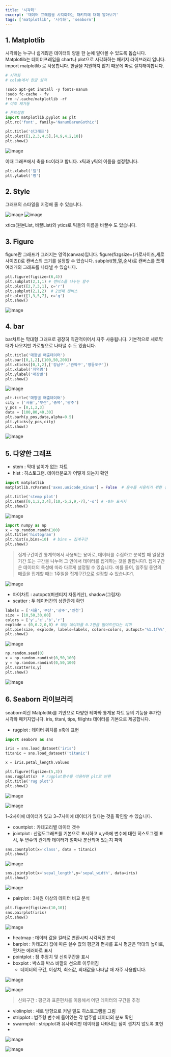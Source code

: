 ```yaml
---
title: '시각화'
excerpt: '데이터 프레임을 시각화하는 패키지에 대해 알아보기'
tags: ['matplotlib', '시각화', 'seaborn']
---
```


## 1. Matplotlib

시각화는 누구나 쉽게많은 데이터의 양을 한 눈에 알아볼 수 있도록 돕습니다.
Matplotlib는 데이터프레임을 chart나 plot으로 시각화하는 패키지 라이브러리 입니다.
import matplotlib 로 사용합니다.
한글을 지원하지 않기 때문에 따로 설치해야합니다.

```python
# 시각화
# colab에서 한글 설치

!sudo apt-get install -y fonts-nanum
!sudo fc-cache - fv
!rm ~/.cache/matplotlib -rf
# 이후 재가동

# 폰트설정
import matplotlib.pyplot as plt
plt.rc('font', family='NanumBarunGothic')

plt.title('선그래프')
plt.plot([1,2,3,4,5],[4,9,4,2,10])
plt.show()
```
![image](https://user-images.githubusercontent.com/78904413/235358490-2d09ae36-8cf2-4348-93f2-37930b624ccf.png)

이때 그래프에서 축을 tic이라고 합니다.
x틱과 y틱의 이름을 설정합니다.
```python
plt.xlabel('일')
plt.ylabel('명')
```

## 2. Style

그래프의 스타일을 지정해 줄 수 있습니다.

![image](https://user-images.githubusercontent.com/78904413/235358582-abd8d32a-fb42-43bd-a83b-5b9dfc99b5cd.png)
![image](https://user-images.githubusercontent.com/78904413/235358884-2287937d-53fd-4274-85e4-d15b09f2e917.png)


xtics(원본List, 바꿀List)와 ytics로 틱들의 이름을 바꿀수 도 있습니다.

## 3. Figure

figure란 그래프가 그러지는 영역(canvas)입니다.
figure(fizgsize=(가로사이즈,세로사이즈))로 캔버스의 크기를 설정할 수 있습니다.
subplot(행,열,순서)로 캔버스를 쪼개 여러개의 그래프를 나타낼 수 있습니다.

```python
plt.figure(figsize=(6,4))
plt.subplot(2,1,1) # 캔버스를 나누는 함수
plt.plot([2,7,3,1], c='r')
plt.subplot(2,1,2)  # 2번째 캔버스
plt.plot([1,3,5,7], c='g')
plt.show()
```

![image](https://user-images.githubusercontent.com/78904413/235452294-d3037c0e-e2ef-4364-820f-02525cbf5081.png)

## 4. bar

bar차트는 막대형 그래프로 굉장히 직관적이어서 자주 사용됩니다.
기본적으로 세로막대가 나오지만 가로형으로 나타낼 수 도 있습니다.

```python
plt.title('매장별 매출데이터')
plt.bar([0,1,2],[100,50,200])
plt.xticks([0,1,2],['강남구','관악구','영등포구'])
plt.xlabel('지역명')
plt.ylabel('매장별')
plt.show()
```

![image](https://user-images.githubusercontent.com/78904413/235453374-affe8286-f223-4955-b6f0-6792a7470289.png)


```python
plt.title('매장별 매출데이터')
city = ['서울','부산','충북','광주']
y_pos = [0,1,2,3]
data = [100,80,40,30]
plt.barh(y_pos,data,alpha=0.5)
plt.yticks(y_pos,city)
plt.show()
```

![image](https://user-images.githubusercontent.com/78904413/235453392-eecdd2a6-6edb-4ac4-ae06-9bafb3ef7f09.png)

## 5. 다양한 그래프

- stem : 막대 넓이가 없는 차트
- hist : 히스토그램. 데이터분포가 어떻게 되는지 확인

```python
import matplotlib
matplotlib.rcParams['axes.unicode_minus'] = False  # 음수를 사용하기 위한 설정

plt.title('stemp plot')
plt.stem([0,1,2,3,4],[10,-5,2,9,-7],'-o') # -0는 표시자
plt.show()
```

![image](https://user-images.githubusercontent.com/78904413/235454002-83dc2d0f-18ee-44a9-a612-c7efb1c53d8c.png)


```python
import numpy as np
x = np.random.randn(100)
plt.title('histogram')
plt.hist(x,bins=10)  # bins = 집계구간
plt.show()
```

> 집계구간이란 통계학에서 사용되는 용어로, 데이터를 수집하고 분석할 때 일정한 기간 또는 구간을 나누어 그 안에서 데이터를 집계하는 것을 말합니다1. 집계구간은 데이터의 특성에 따라 다르게 설정될 수 있습니다. 예를 들어, 일주일 동안의 매출을 집계할 때는 1주일을 집계구간으로 설정할 수 있습니다1.

![image](https://user-images.githubusercontent.com/78904413/235454219-427b6c3e-1174-4409-8f6c-4911772b8b2f.png)

- 파이차트 : autopct(퍼센티지 자동계산), shadow(그림자)
- scatter : 두 데이터간의 상관관계 확인

```python
labels = ['서울','부산','광주','인천']
size = [10,50,30,80]
colors = ['y','c','b','r']
explode = (0,0.2,0,0) # 해당 데이터를 0.2만큼 떨어트린다는 의미
plt.pie(size, explode, labels=labels, colors=colors, autopct='%1.1f%%', shadow=True, startangle=45) # autopct는 소수점 첫쨰자리까지 나타낸다는 의미
plt.show()
```

![image](https://user-images.githubusercontent.com/78904413/235454805-cec7e61d-9e3d-4411-8aef-eef0d765101d.png)

```python
np.random.seed(0)
x = np.random.randint(0,50,100)
y = np.random.randint(0,50,100)
plt.scatter(x,y)
plt.show()
```
![image](https://user-images.githubusercontent.com/78904413/235454975-5411ca38-b64c-4168-8aa9-75abb69f64c5.png)


## 6. Seaborn 라이브러리

seaborn이란 Matplotlib를 기반으로 다양한 테마와 통계용 차트 등의 기능을 추가한 시각화 패키지입니다.
iris, titani, tips, filights 데이터를 기본으로 제공합니다.

- rugplot : 데이터 위치를 x축에 표현

```python
import seaborn as sns

iris = sns.load_dataset('iris')
titanic = sns.load_dataset('titanic')

x = iris.petal_length.values

plt.figure(figsize=(5,3))
sns.rugplot(x)  # rugplot함수를 이용하면 plt로 반환
plt.title('rug plot')
plt.show()
```
![image](https://user-images.githubusercontent.com/78904413/235455581-aaf40b3a-fffd-4157-8e09-10c3dacdb6e9.png)

![image](https://user-images.githubusercontent.com/78904413/235455530-fb99cb58-b156-4991-bd3d-89081cf5bf80.png)

1~2사이에 데이터가 있고 3~7사이에 데이터가 있다는 것을 확인할 수 있습니다.

- countplot : 카테고리별 데이터 갯수
- jointplot : 산점도그래프를 기본으로 표시하고 x,y축에 변수에 대한 히스토그램 표시, 두 변수의 관계와 데이터가 얼마나 분산되어 있는지 파악

```python
sns.countplot(x='class', data = titanic)
plt.show()
```
![image](https://user-images.githubusercontent.com/78904413/235456069-b5f7adc9-7de8-4ca5-a59f-f55d0bb74d28.png)


```python
sns.jointplot(x='sepal_length',y='sepal_width', data=iris)
plt.show()
```

![image](https://user-images.githubusercontent.com/78904413/235456210-3a73fa53-5736-489e-8d2f-c335f911e6de.png)

- pairplot : 3차원 이상의 데이터 비교 분석

```python
plt.figure(figsize=(10,10))
sns.pairplot(iris)
plt.show()
```

![image](https://user-images.githubusercontent.com/78904413/235456499-74963538-14ff-4c6f-95c9-85cd48bef643.png)

- heatmap : 데이터 값을 컬러로 변환시켜 시각적인 분석
- barplot : 카데고리 값에 따른 실수 값의 평균과 편차를 표시 평균은 막대의 높이로, 편차는 에러바로 표시
- pointplot : 점 추정치 및 신뢰구간을 표시
- boxplot : 박스와 박스 바깥의 선으로 이루어짐
  - 데이터의 구간, 이상치, 최소값, 최대값을 나타날 때 자주 사용합니다.


![image](https://user-images.githubusercontent.com/78904413/235456800-0af37809-088a-4f32-bce8-829b58698778.png)

![image](https://user-images.githubusercontent.com/78904413/235456974-2e3a2033-32e3-4f05-857c-30020ee0feb6.png)

> 신뢰구간 : 평균과 표준편차를 이용해서 어떤 데이터의 구간을 추정

- violinplot : 세로 방향으로 커널 밀도 히스토그램을 그림
- stripplot : 범주형 변수에 들어있는 각 범주별 데이터의 분포 확인
- swarmplot : stripplot과 유사하지만 데이터를 나타내는 점이 겹치지 않도록 표현
- 
![image](https://user-images.githubusercontent.com/78904413/235457514-9b8236ce-341d-4bf2-914d-5c773e5dc3e5.png)

![image](https://user-images.githubusercontent.com/78904413/235457588-6feacb86-5624-4ad1-9c43-8137b11001c5.png)



